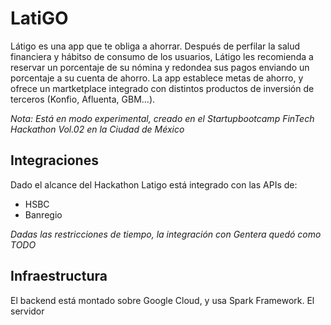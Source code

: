 LatiGO
=====================================
Látigo es una app que te obliga a ahorrar. Después de perfilar la salud financiera y hábitso de consumo de los usuarios, Látigo les recomienda a reservar un porcentaje de su nómina y redondea sus pagos enviando un porcentaje a su cuenta de ahorro. La app establece metas de ahorro, y ofrece un martketplace integrado con distintos productos de inversión de terceros (Konfio, Afluenta, GBM…).

_Nota: Está en modo experimental, creado en el Startupbootcamp FinTech Hackathon Vol.02 en la Ciudad de México_

Integraciones
-------
Dado el alcance del Hackathon Latigo está integrado con las APIs de:
- HSBC
- Banregio

_Dadas las restricciones de tiempo, la integración con Gentera quedó como TODO_

Infraestructura
-------
El backend está montado sobre Google Cloud, y usa Spark Framework. El servidor 

